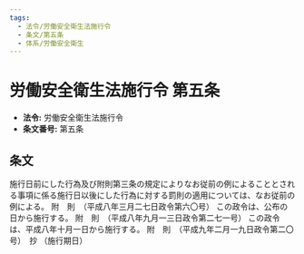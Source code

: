 ```yaml
---
tags:
  - 法令/労働安全衛生法施行令
  - 条文/第五条
  - 体系/労働安全衛生
---
```

# 労働安全衛生法施行令 第五条

- **法令:** 労働安全衛生法施行令
- **条文番号:** 第五条

## 条文
施行日前にした行為及び附則第三条の規定によりなお従前の例によることとされる事項に係る施行日以後にした行為に対する罰則の適用については、なお従前の例による。
附　則　（平成八年三月二七日政令第六〇号）
この政令は、公布の日から施行する。
附　則　（平成八年九月一三日政令第二七一号）
この政令は、平成八年十月一日から施行する。
附　則　（平成九年二月一九日政令第二〇号）　抄
（施行期日）


